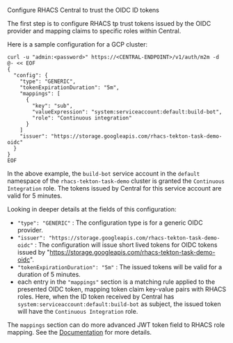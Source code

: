 Configure RHACS Central to trust the OIDC ID tokens

The first step is to configure RHACS tp trust tokens issued by the OIDC provider and mapping claims to specific roles within Central.

Here is a sample configuration for a GCP cluster:

```
curl -u "admin:<password>" https://<CENTRAL-ENDPOINT>/v1/auth/m2m -d @- << EOF
{
  "config": {
    "type": "GENERIC",
    "tokenExpirationDuration": "5m",
    "mappings": [
      {
        "key": "sub",
        "valueExpression": "system:serviceaccount:default:build-bot",
        "role": "Continuous integration"
      }
    ]
    "issuer": "https://storage.googleapis.com/rhacs-tekton-task-demo-oidc"
  }
}
EOF
```

In the above example, the `build-bot` service account in the `default` namespace of the `rhacs-tekton-task-demo` cluster is granted the `Continuous Integration` role. The tokens issued by Central for this service account are valid for 5 minutes.

Looking in deeper details at the fields of this configuration:
- `"type": "GENERIC"` : The configuration type is for a generic OIDC provider.
- `"issuer": "https://storage.googleapis.com/rhacs-tekton-task-demo-oidc"` : The configuration will issue short lived tokens for OIDC tokens issued by "https://storage.googleapis.com/rhacs-tekton-task-demo-oidc".
- `"tokenExpirationDuration": "5m"` : The issued tokens will be valid for a duration of 5 minutes.
- each entry in the `"mappings"` section is a matching rule applied to the presented OIDC token, mapping token claim key-value pairs with RHACS roles. Here, when the ID token received by Central has `system:serviceaccount:default:build-bot` as subject, the issued token will have the `Continuous Integration` role.

The `mappings` section can do more advanced JWT token field to RHACS role mapping. See the [Documentation](https://docs.openshift.com/acs/4.4/operating/manage-user-access/configure-short-lived-access.html#configure-short-lived-access_configure-short-lived-access) for more details.
